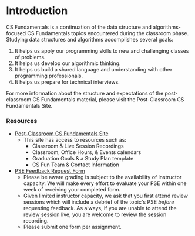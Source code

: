 # Introduction

CS Fundamentals is a continuation of the data structure and algorithms-focused CS Fundamentals topics encountered during the classroom phase. Studying data structures and algorithms accomplishes several goals:

1. It helps us apply our programming skills to new and challenging classes of problems.
2. It helps us develop our algorithmic thinking.
3. It helps us build a shared language and understanding with other programming professionals.
4. It helps us prepare for technical interviews.

For more information about the structure and expectations of the post-classroom CS Fundamentals material, please visit the Post-Classroom CS Fundamentals Site.

### Resources

- [Post-Classroom CS Fundamentals Site](https://sites.google.com/adadevelopersacademy.org/adacorehub/homework-projects/cs-fundamentals)
    - This site has access to resources such as:
        - Classroom & Live Session Recordings
        - Classroom, Office Hours, & Events calendars
        - Graduation Goals & a Study Plan template
        - CS Fun Team & Contact Information
- [PSE Feedback Request Form](https://form.asana.com/?k=s_JorjEM5mBvzcDtfw8yJg&d=181459410160484)
    - Please be aware grading is subject to the availability of instructor capacity. We will make every effort to evaluate your PSE within one week of receiving your completed form.
    - Given limited instructor capacity, we ask that you first attend review sessions which will include a debrief of the topic's PSE *before* requesting feedback. As always, if you are unable to attend the review session live, you are welcome to review the session recording.
    - Please submit one form per assignment.
